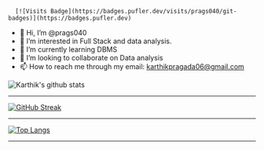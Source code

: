       [![Visits Badge](https://badges.pufler.dev/visits/prags040/git-badges)](https://badges.pufler.dev)
- 👋 Hi, I’m @prags040
- 👀 I’m interested in Full Stack and data analysis.
- 🌱 I’m currently learning DBMS
- 💞️ I’m looking to collaborate on Data analysis
- 📫 How to reach me through my email: karthikpragada06@gmail.com

![Karthik's github stats](https://github-readme-stats.vercel.app/api?username=prags040&show_icons=true&theme=merko)   

-----------------------------------

[![GitHub Streak](https://github-readme-streak-stats.herokuapp.com/?user=prags040&theme=merko)](https://git.io/streak-stats)

-----------------------------------

[![Top Langs](https://github-readme-stats.vercel.app/api/top-langs/?username=prags040&layout=compact)](https://github.com/prags040/github-readme-stats)

-----------------------------------






<!---
prags040/prags040 is a ✨ special ✨ repository because its `README.md` (this file) appears on your GitHub profile.
You can click the Preview link to take a look at your changes.
--->
